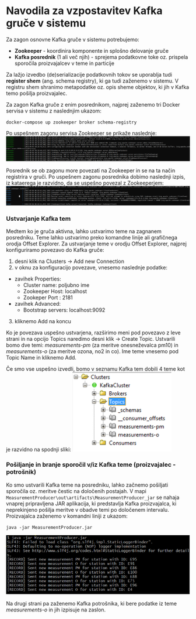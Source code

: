 # Navodila za vzpostavitev Kafka gruče v sistemu

Za zagon osnovne Kafka gruče v sistemu potrebujemo:
- **Zookeeper** - koordinira komponente in splošno delovanje gruče
- **Kafka posrednik** (1 ali več njih) - sprejema podatkovne toke oz. prispela sporočila proizvajalcev v teme in particije

Za lažjo izvedbo (de)serializacije podatkovnih tokov se uporablja tudi **register shem** (ang. schema registry), ki ga tudi zaženemo v sistemu. V registru shem shranimo metapodatke oz. opis sheme objektov, ki jih v Kafka temo pošilja proizvajalec.

Za zagon Kafka gruče z enim posrednikom, najprej zaženemo tri Docker servisa v sistemu z naslednjim ukazom:
```
docker-compose up zookeeper broker schema-registry
```

Po uspešnem zagonu servisa Zookeeper se prikaže naslednje:
![zookeeper](Posnetki/zookeeper.png?raw=true "Uspešen zagon Zookeeperja v sistemu.")

Posrednik se ob zagonu more povezati na Zookeeper in se na ta način registrira v gruči. Po uspešnem zagonu posrednika dobimo naslednji izpis, iz kataerega je razvidno, da se uspešno povezal z Zookeeperjem:
![broker](Posnetki/broker.png?raw=true "Uspešen zagon posrednika v sistemu.")

### Ustvarjanje Kafka tem

Medtem ko je gruča aktivna, lahko ustvarimo teme na zagnanem posredniku. Teme lahko ustvarimo preko komandne linije ali grafičnega orodja Offset Explorer. 
Za ustvarjanje teme v orodju Offset Explorer, najprej konfiguriramo povezavo do Kafka gruče:
1. desni klik na Clusters -> Add new Connection
2. v oknu za konfiguracijo povezave, vnesemo naslednje podatke:
  - zavihek Properties:
    - Cluster name: poljubno ime
    - Zookeeper Host: localhost
    - Zookeper Port : 2181
  - zavihek Advanced: 
    - Bootstrap servers: localhost:9092
3. kliknemo Add na koncu

Ko je povezava uspešno ustvarjena, razširimo meni pod povezavo z leve strani in na opcijo Topics naredimo desni klik -> Create Topic. Ustvarili bomo dve temi: *measurements-pm* (za meritve onesneževalca pm10) in *measurements-o* (za meritve ozona, no2 in co). Ime teme vnesemo pod Topic Name in kliknemo Add.

Če smo vse uspešno izvedli, bomo v seznamu Kafka tem dobili 4 teme kot je razvidno na spodnji sliki:
![topics](Posnetki/topics.png?raw=true "Nabor Kafka tem v orodju Offset Explorer.")

### Pošiljanje in branje sporočil v/iz Kafka teme (proizvajalec - potrošnik)

Ko smo ustvarili Kafka teme na posredniku, lahko začnemo pošiljati sporočila oz. meritve čestic na določenih postajah. V mapi `MeasurementProducer\out\artifacts\MeasurementProducer_jar` se nahaja vnaprej pripravljena JAR aplikacija, ki predstavlja Kafka proizvajalca, ki neprekinjeno pošilja meritve v obadve temi po določenem intervalu. Proizvajalca zaženemo v komandni liniji z ukazom:
```
java -jar MeasurementProducer.jar
```

![producer](Posnetki/producer.png?raw=true "Izpis Kafka proizvajalca.")

Na drugi strani pa zaženemo Kafka potrošnika, ki bere podatke iz teme *measurements-o* in jih izpisuje na zaslon.





    
